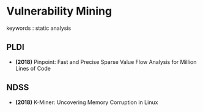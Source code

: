 # Vulnerability Mining

keywords : static analysis

## PLDI

* **(2018)** Pinpoint: Fast and Precise Sparse Value Flow Analysis for Million Lines of Code

## NDSS

* **(2018)** K-Miner: Uncovering Memory Corruption in Linux
